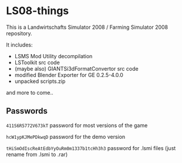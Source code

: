# LS08-things
This is a Landwirtschafts Simulator 2008 / Farming Simulator 2008 repository.

It includes:
* LSMS Mod Utility decompilation
* LSToolkit src code
* (maybe also) GIANTSi3dFormatConvertor src code
* modified Blender Exporter for GE 0.2.5-4.0.0
* unpacked scripts.zip

and more to come..

## Passwords
`411S6R5772V673kT` password for most versions of the game

`hcW1ypKJMePDkwqD` password for the demo version

`tHiSmOdIscReAtEdbYyOuRm0m1337b1tcHh3h3` password for .lsmi files (just rename from .lsmi to .rar)
